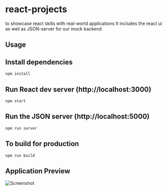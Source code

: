 # react-projects
to showcase react skills with real-world applications
It includes the react ui as well as JSON-server for our mock backend

## Usage
## Install dependencies
```
npm install
```
## Run React dev server (http://localhost:3000)

```
npm start
```
## Run the JSON server (http://localhost:5000)
```
npm run server
```
## To build for production
```
npm run build
```

## Application Preview
![Screenshot](https://user-images.githubusercontent.com/31090188/122825108-238f0100-d2ff-11eb-8dbf-05cc487bbee3.jpg)

